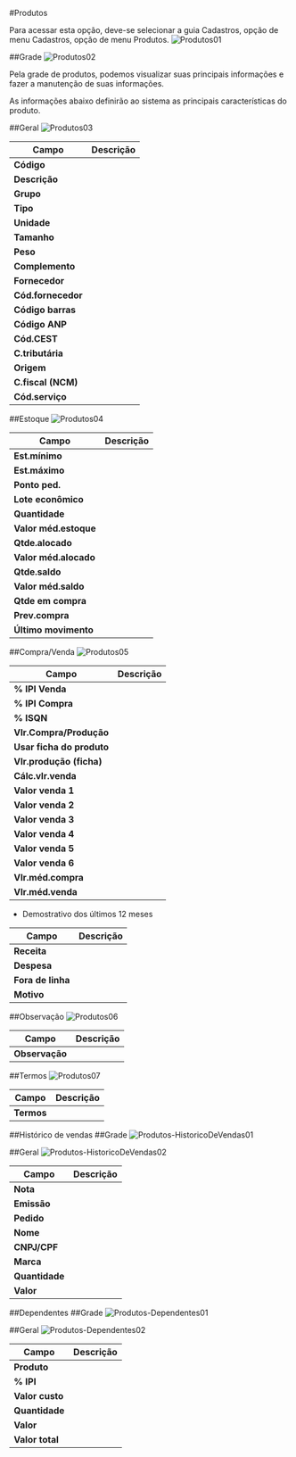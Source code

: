 #Produtos

Para acessar esta opção, deve-se selecionar a guia Cadastros, opção de menu Cadastros, opção de menu Produtos.
![Produtos01](https://raw.githubusercontent.com/netforcews/docs-erp/master/cadastro/imgs/Produtos01.png)

##Grade
![Produtos02](https://raw.githubusercontent.com/netforcews/docs-erp/master/cadastro/imgs/Produtos02.png)

Pela grade de produtos, podemos visualizar suas principais informações e fazer a manutenção de suas informações.


As informações abaixo definirão ao sistema as principais características do produto.

##Geral
![Produtos03](https://raw.githubusercontent.com/netforcews/docs-erp/master/cadastro/imgs/Produtos03.png)

Campo | Descrição
------|----------
**Código** | 
**Descrição** | 
**Grupo** | 
**Tipo** | 
**Unidade** | 
**Tamanho** | 
**Peso** | 
**Complemento** | 
**Fornecedor** | 
**Cód.fornecedor** | 
**Código barras** | 
**Código ANP** | 
**Cód.CEST** | 
**C.tributária** | 
**Origem** | 
**C.fiscal (NCM)** | 
**Cód.serviço** | 

##Estoque
![Produtos04](https://raw.githubusercontent.com/netforcews/docs-erp/master/cadastro/imgs/Produtos04.png)

Campo | Descrição
------|----------
**Est.mínimo** | 
**Est.máximo** | 
**Ponto ped.** | 
**Lote econômico** | 
**Quantidade** | 
**Valor méd.estoque** | 
**Qtde.alocado** | 
**Valor méd.alocado** | 
**Qtde.saldo** | 
**Valor méd.saldo** | 
**Qtde em compra** | 
**Prev.compra** | 
**Último movimento** | 

##Compra/Venda
![Produtos05](https://raw.githubusercontent.com/netforcews/docs-erp/master/cadastro/imgs/Produtos05.png)

Campo | Descrição
------|----------
**% IPI Venda** | 
**% IPI Compra** | 
**% ISQN** | 
**Vlr.Compra/Produção** | 
**Usar ficha do produto** | 
**Vlr.produção (ficha)** | 
**Cálc.vlr.venda** | 
**Valor venda 1** | 
**Valor venda 2** | 
**Valor venda 3** | 
**Valor venda 4** | 
**Valor venda 5** | 
**Valor venda 6** | 
**Vlr.méd.compra** | 
**Vlr.méd.venda** | 

- Demostrativo dos últimos 12 meses

Campo | Descrição
------|----------
**Receita** | 
**Despesa** | 
**Fora de linha** | 
**Motivo** | 

##Observação
![Produtos06](https://raw.githubusercontent.com/netforcews/docs-erp/master/cadastro/imgs/Produtos06.png)

Campo | Descrição
------|----------
**Observação** | 

##Termos
![Produtos07](https://raw.githubusercontent.com/netforcews/docs-erp/master/cadastro/imgs/Produtos07.png)

Campo | Descrição
------|----------
**Termos** | 


##Histórico de vendas
##Grade
![Produtos-HistoricoDeVendas01](https://raw.githubusercontent.com/netforcews/docs-erp/master/cadastro/imgs/Produtos-HistoricoDeVendas01.png)

##Geral
![Produtos-HistoricoDeVendas02](https://raw.githubusercontent.com/netforcews/docs-erp/master/cadastro/imgs/Produtos-HistoricoDeVendas02.png)

Campo | Descrição
------|----------
**Nota** | 
**Emissão** | 
**Pedido** | 
**Nome** | 
**CNPJ/CPF** | 
**Marca** | 
**Quantidade** | 
**Valor** | 

##Dependentes
##Grade
![Produtos-Dependentes01](https://raw.githubusercontent.com/netforcews/docs-erp/master/cadastro/imgs/Produtos-Dependentes01.png)

##Geral
![Produtos-Dependentes02](https://raw.githubusercontent.com/netforcews/docs-erp/master/cadastro/imgs/Produtos-Dependentes02.png)

Campo | Descrição
------|----------
**Produto** | 
**% IPI** | 
**Valor custo** | 
**Quantidade** | 
**Valor** | 
**Valor total** | 
